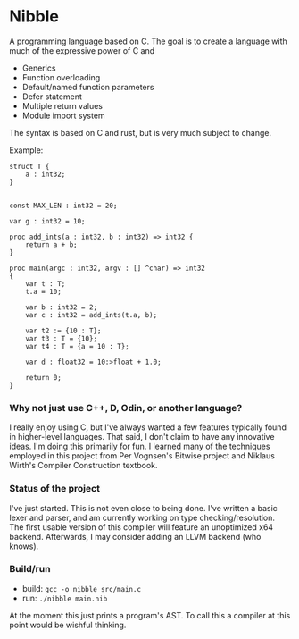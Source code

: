 # Nibble
A programming language based on C. The goal is to create a language with much of the expressive power of C and 
- Generics
- Function overloading
- Default/named function parameters
- Defer statement
- Multiple return values
- Module import system

The syntax is based on C and rust, but is very much subject to change.

Example:
```
struct T {
    a : int32;
}


const MAX_LEN : int32 = 20;

var g : int32 = 10;

proc add_ints(a : int32, b : int32) => int32 {
    return a + b;
}

proc main(argc : int32, argv : [] ^char) => int32
{
    var t : T;
    t.a = 10;

    var b : int32 = 2;
    var c : int32 = add_ints(t.a, b);

    var t2 := {10 : T};
    var t3 : T = {10};
    var t4 : T = {a = 10 : T};

    var d : float32 = 10:>float + 1.0;

    return 0;
}
```

### Why not just use C++, D, Odin, or another language? 
I really enjoy using C, but I've always wanted a few features typically found in higher-level languages. That said, I don't claim to have any innovative ideas. I'm doing this primarily for fun. I learned many of the techniques employed in this project from Per Vognsen's Bitwise project and Niklaus Wirth's Compiler Construction textbook.

### Status of the project
I've just started. This is not even close to being done. I've written a basic lexer and parser, and am currently working on type checking/resolution. The first usable version of this compiler will feature an unoptimized x64 backend. Afterwards, I may consider adding an LLVM backend (who knows).

### Build/run
- build: `gcc -o nibble src/main.c`
- run: `./nibble main.nib`

At the moment this just prints a program's AST. To call this a compiler at this point would be wishful thinking.
